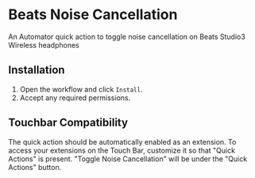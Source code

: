 # Beats Noise Cancellation
An Automator quick action to toggle noise cancellation on Beats Studio3 Wireless headphones

## Installation
1. Open the workflow and click `Install`.
2. Accept any required permissions.

## Touchbar Compatibility
The quick action should be automatically enabled as an extension. To access your extensions on the Touch Bar, customize it so that "Quick Actions" is present. "Toggle Noise Cancellation" will be under the "Quick Actions" button.
